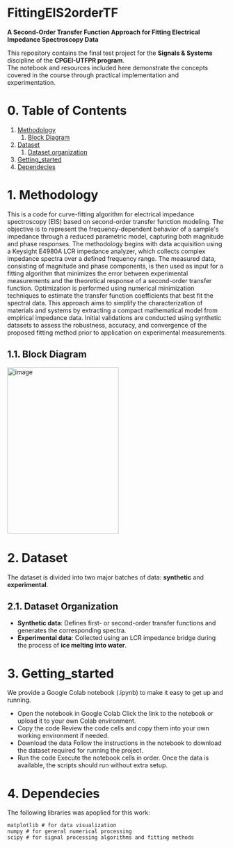 # FittingEIS2orderTF
**A Second-Order Transfer Function Approach for Fitting Electrical Impedance Spectroscopy Data**  

This repository contains the final test project for the **Signals & Systems** discipline of the **CPGEI-UTFPR program**.  
The notebook and resources included here demonstrate the concepts covered in the course through practical implementation and experimentation.  

# 0. Table of Contents
1. [Methodology](#methodology)
    1. [Block Diagram](#block_diagram)
2. [Dataset](#dataset)
    1. [Dataset organization](#dataset_organization)
3. [Getting_started](#getting_started)
4. [Dependecies](#dependencies)

# 1. Methodology <a name="methodology"></a>

This is a code for curve-fitting algorithm for electrical impedance spectroscopy (EIS) based on second-order transfer function modeling. 
The objective is to represent the frequency-dependent behavior of a sample's impedance through a reduced parametric model, capturing both magnitude and phase responses. 
The methodology begins with data acquisition using a Keysight E4980A LCR impedance analyzer, which collects complex impedance spectra over a defined frequency range.
The measured data, consisting of magnitude and phase components, is then used as input for a fitting algorithm that minimizes the error between experimental measurements and the theoretical response of a second-order transfer function.
Optimization is performed using numerical minimization techniques to estimate the transfer function coefficients that best fit the spectral data. This approach aims to simplify the characterization of materials and systems by extracting a compact mathematical model from empirical impedance data. 
Initial validations are conducted using synthetic datasets to assess the robustness, accuracy, and convergence of the proposed fitting method prior to application on experimental measurements.

## 1.1. Block Diagram <a name="block_diagram"></a>

<img width="256" height="382" alt="image" src="https://github.com/user-attachments/assets/327d36e7-ba06-4a7b-8d92-9bdc0bf369ef" />

# 2. Dataset <a name="dataset"></a>
The dataset is divided into two major batches of data: **synthetic** and **experimental**.

## 2.1. Dataset Organization <a name="dataset_organization"></a>

- **Synthetic data**: Defines first- or second-order transfer functions and generates the corresponding spectra.  
- **Experimental data**: Collected using an LCR impedance bridge during the process of **ice melting into water**.  


# 3. Getting_started <a name="getting_started"></a>
We provide a Google Colab notebook (.ipynb) to make it easy to get up and running.
- Open the notebook in Google Colab
Click the link to the notebook or upload it to your own Colab environment.
- Copy the code
Review the code cells and copy them into your own working environment if needed.
- Download the data
Follow the instructions in the notebook to download the dataset required for running the project.
- Run the code
Execute the notebook cells in order. Once the data is available, the scripts should run without extra setup.


# 4. Dependecies <a name="dependencies"></a>
The following libraries was apoplied for this work:
```
matplotlib # for data visualization
numpy # for general numerical processing 
scipy # for signal processing algorithms and fitting methods
```
